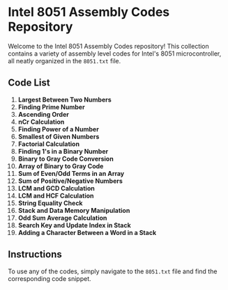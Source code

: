 # Intel 8051 Assembly Codes Repository

Welcome to the Intel 8051 Assembly Codes repository! This collection contains a variety of assembly level codes for Intel's 8051 microcontroller, all neatly organized in the `8051.txt` file.

## Code List

1. **Largest Between Two Numbers**
2. **Finding Prime Number**
3. **Ascending Order**
4. **nCr Calculation**
5. **Finding Power of a Number**
6. **Smallest of Given Numbers**
7. **Factorial Calculation**
8. **Finding 1's in a Binary Number**
9. **Binary to Gray Code Conversion**
10. **Array of Binary to Gray Code**
11. **Sum of Even/Odd Terms in an Array**
12. **Sum of Positive/Negative Numbers**
13. **LCM and GCD Calculation**
14. **LCM and HCF Calculation**
15. **String Equality Check**
16. **Stack and Data Memory Manipulation**
17. **Odd Sum Average Calculation**
18. **Search Key and Update Index in Stack**
19. **Adding a Character Between a Word in a Stack**

## Instructions

To use any of the codes, simply navigate to the `8051.txt` file and find the corresponding code snippet.
